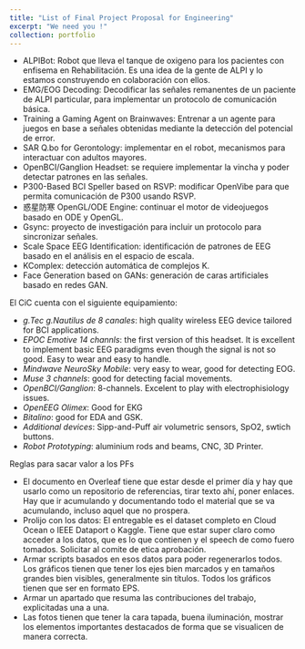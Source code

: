 ```yaml
---
title: "List of Final Project Proposal for Engineering"
excerpt: "We need you !"
collection: portfolio
---
```


* ALPIBot: Robot que lleva el tanque de oxigeno para los pacientes con enfisema en Rehabilitación. Es una idea de la gente de ALPI y lo estamos construyendo en colaboración con ellos.
* EMG/EOG Decoding: Decodificar las señales remanentes de un paciente de ALPI particular, para implementar un protocolo de comunicación básica.
* Training a Gaming Agent on Brainwaves: Entrenar a un agente para juegos en base a señales obtenidas mediante la detección del potencial de error.
* SAR Q.bo for Gerontology: implementar en el robot, mecanismos para interactuar con adultos mayores.
* OpenBCI/Ganglion Headset: se requiere implementar la vincha y poder detectar patrones en las señales.
* P300-Based BCI Speller based on RSVP: modificar OpenVibe para que permita comunicación de P300 usando RSVP.
* 惑星防寒 OpenGL/ODE Engine: continuar el motor de videojuegos basado en ODE y OpenGL.
* Gsync: proyecto de investigación para incluir un protocolo para sincronizar señales.
* Scale Space EEG Identification: identificación de patrones de EEG basado en el análisis en el espacio de escala.
* KComplex: detección automática de complejos K.
* Face Generation based on GANs: generación de caras artificiales basado en redes GAN.

El CiC cuenta con el siguiente equipamiento:

* *g.Tec g.Nautilus de 8 canales*: high quality wireless EEG device tailored for BCI applications.
* *EPOC Emotive 14 channls*: the first version of this headset.  It is excellent to implement basic EEG paradigms even though the signal is not so good.  Easy to wear and easy to handle.
* *Mindwave NeuroSky Mobile*: very easy to wear, good for detecting EOG.
* *Muse 3 channels*: good for detecting facial movements.
* *OpenBCI/Ganglion*: 8-channels. Excelent to play with electrophisiology issues.
* *OpenEEG Olimex*: Good for EKG
* *Bitalino*: good for EDA and GSK.
* *Additional devices*: Sipp-and-Puff air volumetric sensors, SpO2, swtich buttons.
* *Robot Prototyping*: aluminium rods and beams, CNC, 3D Printer.

Reglas para sacar valor a los PFs

* El documento en Overleaf tiene que estar desde el primer día y hay que usarlo como un repositorio de referencias, tirar texto ahí, poner enlaces.  Hay que ir acumulando y documentando todo el material que se va acumulando, incluso aquel que no prospera.
* Prolijo con los datos:  El entregable es el dataset completo en Cloud Ocean o IEEE Dataport o Kaggle.  Tiene que estar super claro como acceder a los datos, que es lo que contienen y el speech de como fuero tomados.  Solicitar al comite de etica
aprobación.
* Armar scripts basados en esos datos para poder regenerarlos todos.  Los gráficos tienen que tener los ejes bien marcados y en tamaños grandes bien visibles, generalmente sin títulos.  Todos los gráficos tienen que ser en formato EPS.
* Armar un apartado que resuma las contribuciones del trabajo, explicitadas una a una.
* Las fotos tienen que tener la cara tapada, buena iluminación, mostrar los elementos importantes destacados de forma que se visualicen de manera correcta.